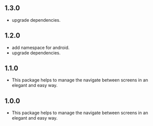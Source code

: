 ## 1.3.0

* upgrade dependencies.

## 1.2.0

* add namespace for android.
* upgrade dependencies.

## 1.1.0

* This package helps to manage the navigate between screens in an elegant and easy way.

## 1.0.0

* This package helps to manage the navigate between screens in an elegant and easy way.
